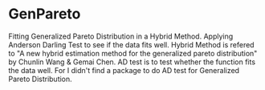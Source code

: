 # GenPareto
Fitting Generalized Pareto Distribution in a Hybrid Method. Applying Anderson Darling Test to see if the data fits well.
Hybrid Method is refered to "A new hybrid estimation method for the generalized pareto distribution" by Chunlin Wang & Gemai Chen.
AD test is to test whether the function fits the data well. For I didn't find a package to do AD test for Generalized Pareto Distribution.
